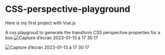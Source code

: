 # CSS-perspective-playground

Here is my first project with Vue.js 

A css playgroud to generate the transform CSS perspective properties for a box.![Capture d’écran 2023-01-13 à 17 30 17](https://user-images.githubusercontent.com/87577502/212370578-1b65f289-a226-448f-8264-3ff282066a7b.png)


![Capture d’écran 2023-01-13 à 17 30 17](https://user-images.githubusercontent.com/87577502/212370623-d1576ed8-df24-462c-8972-1d4818144fd9.png)
